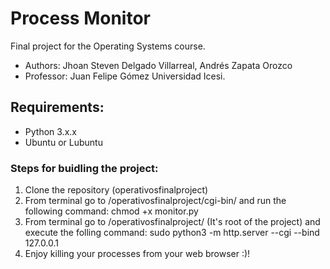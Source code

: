 # Process Monitor
Final project for the Operating Systems course.
- Authors: Jhoan Steven Delgado Villarreal, Andrés Zapata Orozco
- Professor: Juan Felipe Gómez
Universidad Icesi.

## Requirements:
- Python 3.x.x
- Ubuntu or Lubuntu

### Steps for buidling the project:
1. Clone the repository (operativosfinalproject)
2. From terminal go to /operativosfinalproject/cgi-bin/ and run the following command: chmod +x monitor.py
3. From terminal go to /operativosfinalproject/ (It's root of the project) and execute the folling command: sudo python3 -m http.server --cgi --bind 127.0.0.1
4. Enjoy killing your processes from your web browser :)!




